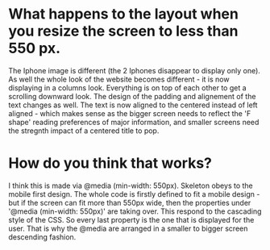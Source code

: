 <h1>What happens to the layout when you resize the screen to less than 550 px.</h1>

The Iphone image is different (the 2 Iphones disappear to display only one). As well the whole look of the website becomes different - it is now displaying in a columns look. Everything is on top of each other to get a scrolling downward look. The design of the padding and alignement of the text changes as well. The text is now aligned to the centered instead of left aligned - which makes sense as the bigger screen needs to reflect the 'F shape' reading preferences of major information, and smaller screens need the stregnth impact of a centered title to pop.

<h1>How do you think that works?</h1>

I think this is made via @media (min-width: 550px). Skeleton obeys to the mobile first design.
The whole code is firstly defined to fit a mobile design - but if the screen can fit more than 550px wide, then the properties under '@media (min-width: 550px)' are taking over. This respond to the cascading style of the CSS. 
So every last property is the one that is displayed for the user.
That is why the @media are arranged in a smaller to bigger screen descending fashion.